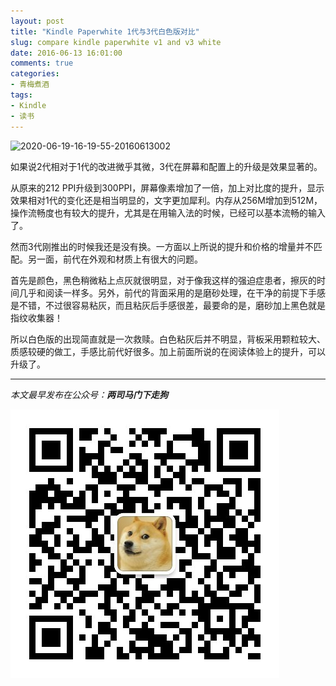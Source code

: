 ```yaml
---
layout: post
title: "Kindle Paperwhite 1代与3代白色版对比"
slug: compare kindle paperwhite v1 and v3 white
date: 2016-06-13 16:01:00
comments: true
categories:
- 青梅煮酒
tags:
- Kindle
- 读书
---
```


![2020-06-19-16-19-55-20160613002](https://raw.githubusercontent.com/xbot/image-hosting/master/blog/2020-06-19-16-19-55-20160613002.jpg)

如果说2代相对于1代的改进微乎其微，3代在屏幕和配置上的升级是效果显著的。

从原来的212 PPI升级到300PPI，屏幕像素增加了一倍，加上对比度的提升，显示效果相对1代的变化还是相当明显的，文字更加犀利。内存从256M增加到512M，操作流畅度也有较大的提升，尤其是在用输入法的时候，已经可以基本流畅的输入了。

然而3代刚推出的时候我还是没有换。一方面以上所说的提升和价格的增量并不匹配。另一面，前代在外观和材质上有很大的问题。

首先是颜色，黑色稍微粘上点灰就很明显，对于像我这样的强迫症患者，擦灰的时间几乎和阅读一样多。另外，前代的背面采用的是磨砂处理，在干净的前提下手感是不错，不过很容易粘灰，而且粘灰后手感很差，最要命的是，磨砂加上黑色就是指纹收集器！

所以白色版的出现简直就是一次救赎。白色粘灰后并不明显，背板采用颗粒较大、质感较硬的做工，手感比前代好很多。加上前面所说的在阅读体验上的提升，可以升级了。

<hr>

*本文最早发布在公众号：__两司马门下走狗__*

![](/images/qrcode_zougou.jpg)
